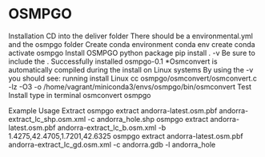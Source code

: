 # OSMPGO
Installation
CD into the deliver folder
	There should be a environmental.yml and the osmpgo folder
Create conda environment
	conda env create
	conda activate osmpgo
Install OSMPGO python package
	pip install . -v
	Be sure to include the .
	Successfully installed osmpgo-0.1
	*Osmconvert is automatically compiled during the install on Linux systems
	By using the -v you should see:
	    running install
        Linux
        cc osmpgo/osmconvert/osmconvert.c -lz -O3 -o /home/vagrant/miniconda3/envs/osmpgo/bin/osmconvert
Test Install
    type in terminal
    osmconvert
    osmpgo


Example Usage
    Extract
        osmpgo extract andorra-latest.osm.pbf andorra-extract_lc_shp.osm.xml -c andorra_hole.shp
        osmpgo extract andorra-latest.osm.pbf andorra-extract_lc_b.osm.xml -b 1.4275,42.4705,1.7201,42.6325
        osmpgo extract andorra-latest.osm.pbf andorra-extract_lc_gd.osm.xml -c andorra.gdb -l andorra_hole

